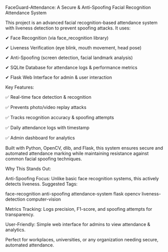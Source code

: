 FaceGuard-Attendance: A Secure & Anti-Spoofing Facial Recognition Attendance System

This project is an advanced facial recognition-based attendance system with liveness detection to prevent spoofing attacks. It uses:

✔ Face Recognition (via face_recognition library)

✔ Liveness Verification (eye blink, mouth movement, head pose)

✔ Anti-Spoofing (screen detection, facial landmark analysis)

✔ SQLite Database for attendance logs & performance metrics

✔ Flask Web Interface for admin & user interaction

Key Features:

✅ Real-time face detection & recognition

✅ Prevents photo/video replay attacks

✅ Tracks recognition accuracy & spoofing attempts

✅ Daily attendance logs with timestamp

✅ Admin dashboard for analytics

Built with Python, OpenCV, dlib, and Flask, this system ensures secure and automated attendance marking while maintaining resistance against common facial spoofing techniques.

Why This Stands Out:

Anti-Spoofing Focus: Unlike basic face recognition systems, this actively detects liveness.
Suggested Tags:

face-recognition anti-spoofing attendance-system flask opencv liveness-detection computer-vision

Metrics Tracking: Logs precision, F1-score, and spoofing attempts for transparency.

User-Friendly: Simple web interface for admins to view attendance & analytics.

Perfect for workplaces, universities, or any organization needing secure, automated attendance.
